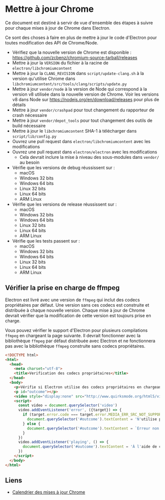 # Mettre à jour Chrome

Ce document est destiné à servir de vue d'ensemble des étapes à suivre pour chaque mises à jour de Chrome dans Electron.

Ce sont des choses à faire en plus de mettre à jour le code d'Electron pour toutes modification des API de Chrome/Node.

- Vérifiez que la nouvelle version de Chrome est disponible : https://github.com/zcbenz/chromium-source-tarball/releases
- Mettre à jour la `VERSION` du fichier à la racine de `electron/libchromiumcontent`
- Mettre à jour la `CLANG_REVISION` dans `script/update-clang.sh` à la version qu'utilise Chrome dans `libchromiumcontent/src/tools/clang/scripts/update.py`
- Mettre à jour `vendor/node` à la version de Node qui correspond à la version v8 utilisée dans la nouvelle version de Chrome. Voir les versions v8 dans Node sur https://nodejs.org/en/download/releases pour plus de détails
- Mettre à jour `vendor/crashpad` pour tout changement du rapporteur de crash nécessaire
- Mettre à jour `vendor/depot_tools` pour tout changement des outils de build nécessaire
- Mettre à jour le `libchromiumcontent` SHA-1 à télécharger dans `script/lib/config.py`
- Ouvrez une pull request dans `electron/libchromiumcontent` avec les modifications
- Ouvrez une pull request dans `electron/electron` avec les modifications 
  - Cela devrait inclure la mise à niveau des sous-modules dans `vendor/` au besoin
- Vérifie que les versions de debug réussissent sur : 
  - macOS
  - Windows 32 bits
  - Windows 64 bits
  - Linux 32 bits
  - Linux 64 bits
  - ARM Linux
- Vérifie que les versions de release réussissent sur : 
  - macOS
  - Windows 32 bits
  - Windows 64 bits
  - Linux 32 bits
  - Linux 64 bits
  - ARM Linux
- Vérifie que les tests passent sur : 
  - macOS
  - Windows 32 bits
  - Windows 64 bits
  - Linux 32 bits
  - Linux 64 bits
  - ARM Linux

## Vérifier la prise en charge de ffmpeg

Electron est livré avec une version de `ffmpeg` qui inclut des codecs propriétaires par défaut. Une version sans ces codecs est construite et distribuée à chaque nouvelle version. Chaque mise à jour de Chrome devrait vérifier que la modification de cette version est toujours prise en charge.

Vous pouvez vérifier le support d'Electron pour plusieurs compilations `ffmpeg` en chargeant la page suivante. Il devrait fonctionner avec la bibliothèque `ffmpeg` par défaut distribuée avec Electron et ne fonctionnera pas avec la bibliothèque `ffmpeg` construite sans codecs propriétaires.

```html
<!DOCTYPE html>
<html>
  <head>
    <meta charset="utf-8">
    <title>Verification des codecs propriétaires</title>
  </head>
  <body>
    <p>Vérifie si Electron utilise des codecs propriétaires en chargeant la vidéo : http://www.quirksmode.org/html5/videos/big_buck_bunny.mp4</p>
    <p id="outcome"></p>
    <video style="display:none" src="http://www.quirksmode.org/html5/videos/big_buck_bunny.mp4" autoplay></video>
    <script>
      const video = document.querySelector('video')
      video.addEventListener('error', ({target}) => {
        if (target.error.code === target.error.MEDIA_ERR_SRC_NOT_SUPPORTED) {
          document.querySelector('#outcome').textContent = 'N'utilise pas de codecs propriétaires, source d'émission vidéo non prise en charge.'
        } else {
          document.querySelector('#outcome').textContent = `Erreur non expectée: ${target.error.code}`
        }
      })
      video.addEventListener('playing', () => {
        document.querySelector('#outcome').textContent = 'À l'aide de codecs propriétaires, la vidéo a commencé la lecture.'
      })
    </script>
  </body>
</html>
```

## Liens

- [Calendrier des mises à jour Chrome](https://www.chromium.org/developers/calendar)